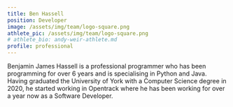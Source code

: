```yaml
---
title: Ben Hassell
position: Developer
image: /assets/img/team/logo-square.png
athlete_pic: /assets/img/team/logo-square.png
# athlete_bio: andy-weir-athlete.md
profile: professional
---
```


Benjamin James Hassell is a professional programmer who has been programming for over 6 years and is specialising in Python and Java. Having graduated the University of York with a Computer Science degree in 2020, he started working in Opentrack where he has been working for over a year now as a Software Developer.
